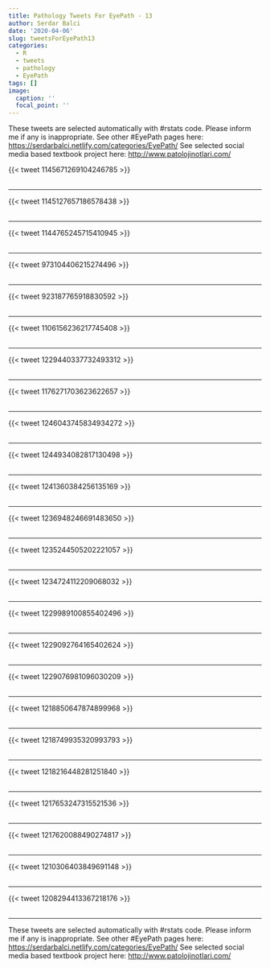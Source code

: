 ```yaml
---
title: Pathology Tweets For EyePath - 13
author: Serdar Balci
date: '2020-04-06'
slug: tweetsForEyePath13
categories:
  - R
  - tweets
  - pathology
  - EyePath
tags: []
image:
  caption: ''
  focal_point: ''
---
```



These tweets are selected automatically with #rstats code. Please inform me if any is inappropriate.
See other #EyePath pages here: https://serdarbalci.netlify.com/categories/EyePath/ 
See selected social media based textbook project here: http://www.patolojinotlari.com/

{{< tweet 1145671269104246785 >}}
<br>
<br>
<hr>
{{< tweet 1145127657186578438 >}}
<br>
<br>
<hr>
{{< tweet 1144765245715410945 >}}
<br>
<br>
<hr>
{{< tweet 973104406215274496 >}}
<br>
<br>
<hr>
{{< tweet 923187765918830592 >}}
<br>
<br>
<hr>
{{< tweet 1106156236217745408 >}}
<br>
<br>
<hr>
{{< tweet 1229440337732493312 >}}
<br>
<br>
<hr>
{{< tweet 1176271703623622657 >}}
<br>
<br>
<hr>
{{< tweet 1246043745834934272 >}}
<br>
<br>
<hr>
{{< tweet 1244934082817130498 >}}
<br>
<br>
<hr>
{{< tweet 1241360384256135169 >}}
<br>
<br>
<hr>
{{< tweet 1236948246691483650 >}}
<br>
<br>
<hr>
{{< tweet 1235244505202221057 >}}
<br>
<br>
<hr>
{{< tweet 1234724112209068032 >}}
<br>
<br>
<hr>
{{< tweet 1229989100855402496 >}}
<br>
<br>
<hr>
{{< tweet 1229092764165402624 >}}
<br>
<br>
<hr>
{{< tweet 1229076981096030209 >}}
<br>
<br>
<hr>
{{< tweet 1218850647874899968 >}}
<br>
<br>
<hr>
{{< tweet 1218749935320993793 >}}
<br>
<br>
<hr>
{{< tweet 1218216448281251840 >}}
<br>
<br>
<hr>
{{< tweet 1217653247315521536 >}}
<br>
<br>
<hr>
{{< tweet 1217620088490274817 >}}
<br>
<br>
<hr>
{{< tweet 1210306403849691148 >}}
<br>
<br>
<hr>
{{< tweet 1208294413367218176 >}}
<br>
<br>
<hr>


These tweets are selected automatically with #rstats code. Please inform me if any is inappropriate.
See other #EyePath pages here: https://serdarbalci.netlify.com/categories/EyePath/ 
See selected social media based textbook project here: http://www.patolojinotlari.com/
